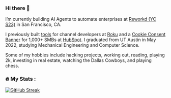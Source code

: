 ### Hi there 👋

I’m currently building AI Agents to automate enterprises at [Reworkd (YC S23)](https://reworkd.ai/) in San Francisco, CA.

I previously built [tools](https://developer.roku.com/docs/developer-program/dev-tools/resource-monitor.md) for channel developers at [Roku](https://www.roku.com/) and a [Cookie Consent Banner](https://knowledge.hubspot.com/privacy-and-consent/customize-your-cookie-tracking-settings-and-consent-banner) for 1,000+ SMBs at [HubSpot](https://www.hubspot.com/). I graduated from UT Austin in May 2022, studying Mechanical Engineering and Computer Science.

Some of my hobbies include hacking projects, working out, reading, playing 2k, investing in real estate, watching the Dallas Cowboys, and playing chess.

### :fire: My Stats :
[![GitHub Streak](https://streak-stats.demolab.com?user=shahrishabh7&mode=weekly)](https://git.io/streak-stats)

